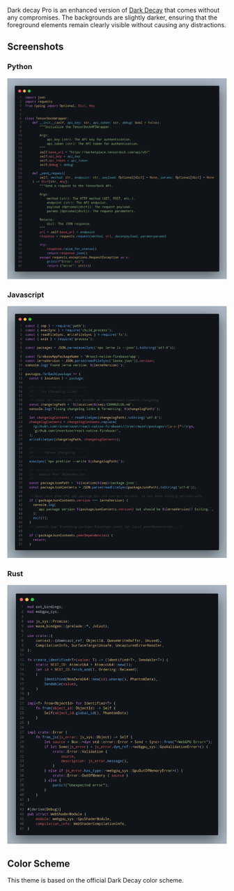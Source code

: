 Dark decay Pro is an enhanced version of [Dark Decay](https://github.com/decaycs/decaycs) that comes without any compromises. The backgrounds are slightly darker, ensuring that the foreground elements remain clearly visible without causing any distractions.

## Screenshots

### Python
![Python code block](https://github.com/nishantg96/Dark-Decay-Pro-VSCode/blob/96a80d57f65f047082f4743196dba25fe1c97ed4/assets/python.png?raw=true)

### Javascript
![JS code block](https://github.com/nishantg96/Dark-Decay-Pro-VSCode/blob/96a80d57f65f047082f4743196dba25fe1c97ed4/assets/javascript.png?raw=true)

### Rust
![Rust code block](https://github.com/nishantg96/Dark-Decay-Pro-VSCode/blob/96a80d57f65f047082f4743196dba25fe1c97ed4/assets/rust.png?raw=true)

## Color Scheme
This theme is based on the official Dark Decay color scheme.
